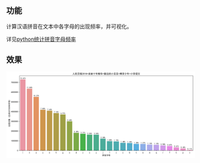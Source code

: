 ## 功能

计算汉语拼音在文本中各字母的出现频率，并可视化。

详见[python统计拼音字母频率](http://www.xuchengjing.cn/python统计拼音字母频率/)



## 效果

![](README/barplot.svg)

